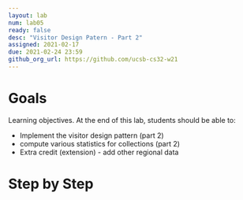 ```yaml
---
layout: lab
num: lab05	
ready: false
desc: "Visitor Design Patern - Part 2"
assigned: 2021-02-17 
due: 2021-02-24 23:59
github_org_url: https://github.com/ucsb-cs32-w21
---
```


Goals
=====

Learning objectives. At the end of this lab, students should be able to:

-  Implement the visitor design pattern (part 2)
-  compute various statistics for collections (part 2) <Pearson Correlation>
-  Extra credit (extension) - add other regional data

Step by Step
============

